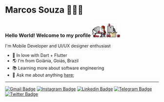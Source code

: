 # Marcos Souza 👨🏻‍💻

### Hello World! Welcome to my profile  <img style="margin: 0 auto" src="https://github.com/devmrcs/devmrcs/blob/master/gifs/coca-to-code.gif" height="50">

I'm Mobile Developer and UI/UX designer enthusiast

 - 💙 In love with Dart + Flutter
 - 🌎 I'm from Goiânia, Goiás, Brazil
 - 📚 Learning more about software engineering
 - 💬 Ask me about anything [here](https://github.com/devmrcs/devmrcs/issues);
 
 ----

[![Gmail Badge](https://img.shields.io/badge/-Gmail-c14438?style=flat-square&logo=Gmail&logoColor=white&link=mailto:devmrcs@gmail.com)](mailto:devmrcs@gmail.com)
[![Instagram Badge](https://img.shields.io/badge/-@devmrcs-C13584?style=flat-square&labelColor=C13584&logo=instagram&logoColor=white&link=https://www.instagram.com/devmrcs/)](https://www.instagram.com/devmrcs/)
[![Linkedin Badge](https://img.shields.io/badge/-devmrcs-blue?style=flat-square&logo=Linkedin&logoColor=white&link=https://www.linkedin.com/in/devmrcs/)](https://www.linkedin.com/in/devmrcs/)
[![Telegram Badge](https://img.shields.io/badge/-@devmrcs-blue?style=flat-square&labelColor=blue&logo=telegram&logoColor=white&link=https://t.me/devmrcs/)](https://t.me/devmrcs)
[![Twitter Badge](https://img.shields.io/badge/-devmrcs-1ca0f1?style=flat-square&labelColor=1ca0f1&logo=twitter&logoColor=white&link=https://twitter.com/lgdbittencourt)](https://twitter.com/devmrcs)
